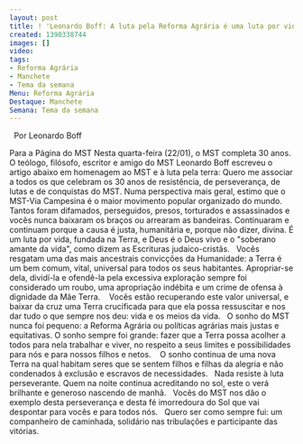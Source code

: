 ```yaml
---
layout: post
title: ! 'Leonardo Boff: A luta pela Reforma Agrária é uma luta por vida'
created: 1390338744
images: []
video: 
tags:
- Reforma Agrária
- Manchete
- Tema da semana
Menu: Reforma Agrária
Destaque: Manchete
Semana: Tema da semana
---
```



 
Por Leonardo Boff

Para a Página do MST
Nesta quarta-feira (22/01), o MST completa 30 anos. O teólogo, filósofo, escritor e amigo do MST Leonardo Boff escreveu o artigo abaixo em homenagem ao MST e à luta pela terra:
Quero me associar a todos os que celebram os 30 anos de resistência, de perseverança, de lutas e de conquistas do MST. Numa perspectiva mais geral, estimo que o MST-Via Campesina é o maior movimento popular organizado do mundo.
Tantos foram difamados, perseguidos, presos, torturados e assassinados e vocês nunca baixaram os braços ou arrearam as bandeiras. Continuaram e continuam porque a causa é justa, humanitária e, porque não dizer, divina. É um luta por vida, fundada na Terra, e Deus é o Deus vivo e o "soberano amante da vida", como dizem as Escrituras judaico-cristãs.
 
Vocês resgatam uma das mais ancestrais convicções da Humanidade: a Terra é um bem comum, vital, universal para todos os seus habitantes. Apropriar-se dela, dividí-la e ofendê-la pela excessiva exploração sempre foi considerado um roubo, uma apropriação indébita e um crime de ofensa à dignidade da Mãe Terra. 
 
Vocês estão recuperando este valor universal, e baixar da cruz uma Terra crucificada para que ela possa ressuscitar e nos dar tudo o que sempre nos deu: vida e os meios da vida.
 
O sonho do MST nunca foi pequeno: a Reforma Agrária ou políticas agrárias mais justas e equitativas. O sonho sempre foi grande: fazer que a Terra possa acolher a todos para nela trabalhar e viver, no respeito a seus limites e possibilidades para nós e para nossos filhos e netos. 
 
O sonho continua de uma nova Terra na qual habitam seres que se sentem filhos e filhas da alegria e não condenados à exclusão e escravos de necessidades.
 
Nada resiste à luta perseverante. Quem na noite continua acreditando no sol, este o verá brilhante e generoso nascendo de manhã.
 
Vocês do MST nos dão o exemplo desta perseverança e desta fé imorredoura do Sol que vai despontar para vocês e para todos nós.
 
Quero ser como sempre fui: um companheiro de caminhada, solidário nas
tribulações e participante das vitórias.
 
                                    
 

